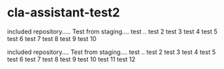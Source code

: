 # cla-assistant-test2
included repository..... Test from staging.... test .. test 2 test 3 test 4 test 5 test 6 test 7 test 8 test 9 test 10

included repository.... Test from staging.... test .. test 2 test 3 test 4 test 5 test 6 test 7 test 8 test 9 test 10 test 11 test 12

